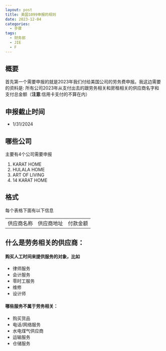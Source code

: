 ```yaml
---
layout: post
title: 美国1099申报的规则
date: 2023-12-04
categories:
  - 步骤
tags:
  - 财务部
  - JIE
  - F
---
```

## 概要
 
 首先第一个需要申报的就是2023年我们付给美国公司的劳务费申报。我这边需要的资料是: 所有公司2023年从支付出去的跟劳务相关和房租相关的供应商名字和支付总金额（**注意**:信用卡支付的不算在内）

## 申报截止时间

- 1/31/2024
## 哪些公司
主要有4个公司需要申报

1. KARAT HOME
2. HULALA HOME
3. ART OF LIVING
4. 14 KARAT HOME

## 格式
每个表格下面有以下信息

|   |   |   |
|---|---|---|
|供应商名称|供应商地址|付款金额|

## 什么是劳务相关的供应商：

#### 购买人工时间来提供服务的对象，比如

- 律师服务
- 会计服务
- 零时工服务
- 维修
- 设计师

#### 哪些服务不属于劳务相关：

- 购买货品
- 电话/网络服务
- 水电煤气供应商
- 运输服务
- 仓储服务
